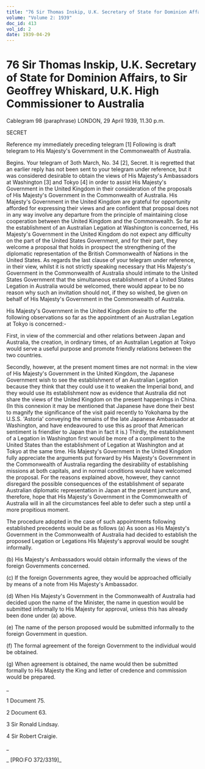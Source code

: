 ```yaml
---
title: "76 Sir Thomas Inskip, U.K. Secretary of State for Dominion Affairs, to Sir Geoffrey Whiskard, U.K. High Commissioner to Australia"
volume: "Volume 2: 1939"
doc_id: 413
vol_id: 2
date: 1939-04-29
---
```


# 76 Sir Thomas Inskip, U.K. Secretary of State for Dominion Affairs, to Sir Geoffrey Whiskard, U.K. High Commissioner to Australia

Cablegram 98 (paraphrase) LONDON, 29 April 1939, 11.30 p.m.

SECRET

Reference my immediately preceding telegram [1] Following is draft telegram to His Majesty's Government in the Commonwealth of Australia.

Begins. Your telegram of 3oth March, No. 34 [2], Secret. It is regretted that an earlier reply has not been sent to your telegram under reference, but it was considered desirable to obtain the views of His Majesty's Ambassadors at Washington [3] and Tokyo [4] in order to assist His Majesty's Government in the United Kingdom in their consideration of the proposals of His Majesty's Government in the Commonwealth of Australia. His Majesty's Government in the United Kingdom are grateful for opportunity afforded for expressing their views and are confident that proposal does not in any way involve any departure from the principle of maintaining close cooperation between the United Kingdom and the Commonwealth. So far as the establishment of an Australian Legation at Washington is concerned, His Majesty's Government in the United Kingdom do not expect any difficulty on the part of the United States Government, and for their part, they welcome a proposal that holds in prospect the strengthening of the diplomatic representation of the British Commonwealth of Nations in the United States. As regards the last clause of your telegram under reference, in their view, whilst it is not strictly speaking necessary that His Majesty's Government in the Commonwealth of Australia should intimate to the United States Government that the simultaneous establishment of a United States Legation in Australia would be welcomed, there would appear to be no reason why such an invitation should not, if they so wished, be given on behalf of His Majesty's Government in the Commonwealth of Australia.

His Majesty's Government in the United Kingdom desire to offer the following observations so far as the appointment of an Australian Legation at Tokyo is concerned:-

First, in view of the commercial and other relations between Japan and Australia, the creation, in ordinary times, of an Australian Legation at Tokyo would serve a useful purpose and promote friendly relations between the two countries.

Secondly, however, at the present moment times are not normal: in the view of His Majesty's Government in the United Kingdom, the Japanese Government wish to see the establishment of an Australian Legation because they think that they could use it to weaken the Imperial bond, and they would use its establishment now as evidence that Australia did not share the views of the United Kingdom on the present happenings in China. (In this connexion it may be mentioned that Japanese have done their best to magnify the significance of the visit paid recently to Yokohama by the U.S.S. 'Astoria' conveying the remains of the late Japanese Ambassador at Washington, and have endeavoured to use this as proof that American sentiment is friendlier to Japan than in fact it is.) Thirdly, the establishment of a Legation in Washington first would be more of a compliment to the United States than the establishment of Legation at Washington and at Tokyo at the same time. His Majesty's Government in the United Kingdom fully appreciate the arguments put forward by His Majesty's Government in the Commonwealth of Australia regarding the desirability of establishing missions at both capitals, and in normal conditions would have welcomed the proposal. For the reasons explained above, however, they cannot disregard the possible consequences of the establishment of separate Australian diplomatic representation in Japan at the present juncture and, therefore, hope that His Majesty's Government in the Commonwealth of Australia will in all the circumstances feel able to defer such a step until a more propitious moment.

The procedure adopted in the case of such appointments following established precedents would be as follows (a) As soon as His Majesty's Government in the Commonwealth of Australia had decided to establish the proposed Legation or Legations His Majesty's approval would be sought informally.

(b) His Majesty's Ambassadors would obtain informally the views of the foreign Governments concerned.

(c) If the foreign Governments agree, they would be approached officially by means of a note from His Majesty's Ambassador.

(d) When His Majesty's Government in the Commonwealth of Australia had decided upon the name of the Minister, the name in question would be submitted informally to His Majesty for approval, unless this has already been done under (a) above.

(e) The name of the person proposed would be submitted informally to the foreign Government in question.

(f) The formal agreement of the foreign Government to the individual would be obtained.

(g) When agreement is obtained, the name would then be submitted formally to His Majesty the King and letter of credence and commission would be prepared.

_

1 Document 75.

2 Document 63.

3 Sir Ronald Lindsay.

4 Sir Robert Craigie.

_

_ [PRO:FO 372/3319]_
